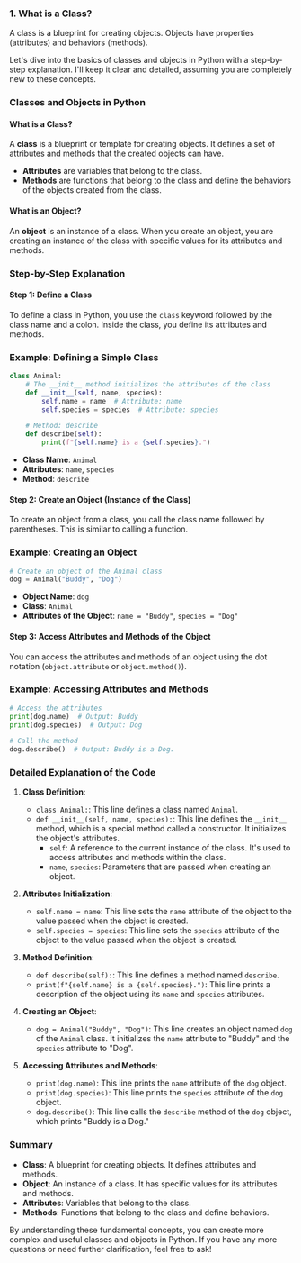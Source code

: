 ### 1. What is a Class?

A class is a blueprint for creating objects. Objects have properties (attributes) and behaviors (methods).

Let's dive into the basics of classes and objects in Python with a step-by-step explanation. I'll keep it clear and detailed, assuming you are completely new to these concepts.

### Classes and Objects in Python

#### What is a Class?

A **class** is a blueprint or template for creating objects. It defines a set of attributes and methods that the created objects can have.

- **Attributes** are variables that belong to the class.
- **Methods** are functions that belong to the class and define the behaviors of the objects created from the class.

#### What is an Object?

An **object** is an instance of a class. When you create an object, you are creating an instance of the class with specific values for its attributes and methods.

### Step-by-Step Explanation

#### Step 1: Define a Class

To define a class in Python, you use the `class` keyword followed by the class name and a colon. Inside the class, you define its attributes and methods.

### Example: Defining a Simple Class

```python
class Animal:
    # The __init__ method initializes the attributes of the class
    def __init__(self, name, species):
        self.name = name  # Attribute: name
        self.species = species  # Attribute: species

    # Method: describe
    def describe(self):
        print(f"{self.name} is a {self.species}.")
```

- **Class Name**: `Animal`
- **Attributes**: `name`, `species`
- **Method**: `describe`

#### Step 2: Create an Object (Instance of the Class)

To create an object from a class, you call the class name followed by parentheses. This is similar to calling a function.

### Example: Creating an Object

```python
# Create an object of the Animal class
dog = Animal("Buddy", "Dog")
```

- **Object Name**: `dog`
- **Class**: `Animal`
- **Attributes of the Object**: `name = "Buddy"`, `species = "Dog"`

#### Step 3: Access Attributes and Methods of the Object

You can access the attributes and methods of an object using the dot notation (`object.attribute` or `object.method()`).

### Example: Accessing Attributes and Methods

```python
# Access the attributes
print(dog.name)  # Output: Buddy
print(dog.species)  # Output: Dog

# Call the method
dog.describe()  # Output: Buddy is a Dog.
```

### Detailed Explanation of the Code

1. **Class Definition**:
   - `class Animal:`: This line defines a class named `Animal`.
   - `def __init__(self, name, species):`: This line defines the `__init__` method, which is a special method called a constructor. It initializes the object's attributes.
     - `self`: A reference to the current instance of the class. It's used to access attributes and methods within the class.
     - `name`, `species`: Parameters that are passed when creating an object.

2. **Attributes Initialization**:
   - `self.name = name`: This line sets the `name` attribute of the object to the value passed when the object is created.
   - `self.species = species`: This line sets the `species` attribute of the object to the value passed when the object is created.

3. **Method Definition**:
   - `def describe(self):`: This line defines a method named `describe`.
   - `print(f"{self.name} is a {self.species}.")`: This line prints a description of the object using its `name` and `species` attributes.

4. **Creating an Object**:
   - `dog = Animal("Buddy", "Dog")`: This line creates an object named `dog` of the `Animal` class. It initializes the `name` attribute to "Buddy" and the `species` attribute to "Dog".

5. **Accessing Attributes and Methods**:
   - `print(dog.name)`: This line prints the `name` attribute of the `dog` object.
   - `print(dog.species)`: This line prints the `species` attribute of the `dog` object.
   - `dog.describe()`: This line calls the `describe` method of the `dog` object, which prints "Buddy is a Dog."

### Summary

- **Class**: A blueprint for creating objects. It defines attributes and methods.
- **Object**: An instance of a class. It has specific values for its attributes and methods.
- **Attributes**: Variables that belong to the class.
- **Methods**: Functions that belong to the class and define behaviors.

By understanding these fundamental concepts, you can create more complex and useful classes and objects in Python. If you have any more questions or need further clarification, feel free to ask!
